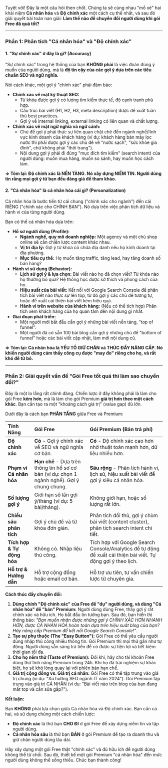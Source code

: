 Tuyệt vời! Đây là một câu hỏi then chốt. Chúng ta sẽ cùng nhau "mổ xẻ" hai khái niệm **Cá nhân hóa** và **Độ chính xác** một cách cụ thể nhất, và sau đó giải quyết bài toán nan giải: **Làm thế nào để chuyển đổi người dùng khi gói Free đã quá tốt?**

---

### Phần 1: Phân tích "Cá nhân hóa" và "Độ chính xác"

#### 1. "Sự chính xác" ở đây là gì? (Accuracy)

"Sự chính xác" trong hệ thống của bạn **KHÔNG phải** là việc đoán đúng ý muốn của người dùng, mà là **độ tin cậy của các gợi ý dựa trên các tiêu chuẩn SEO và ngữ nghĩa.**

Nói cách khác, một gợi ý "chính xác" phải đảm bảo:
*   **Chính xác về mặt kỹ thuật SEO:**
    *   Từ khóa được gợi ý có lượng tìm kiếm thực tế, độ cạnh tranh phù hợp.
    *   Cấu trúc bài viết (H1, H2, H3, meta description) được đề xuất tuân thủ best practices.
    *   Gợi ý về internal linking, external linking có liên quan và chất lượng.
*   **Chính xác về mặt ngữ nghĩa và ngữ cảnh:**
    *   Chủ đề gợi ý phải thực sự liên quan chặt chẽ đến ngành nghề/lĩnh vực kinh doanh của khách hàng (ví dụ: khách hàng bán máy lọc nước thì phải được gợi ý các chủ đề về "nước sạch", "sức khỏe gia đình", chứ không phải "thời trang").
    *   Nội dung gợi ý phải đi đúng "mục đích tìm kiếm" (search intent) của người dùng: muốn mua hàng, muốn so sánh, hay muốn học cách làm.

**=> Tóm lại: Độ chính xác là NỀN TẢNG. Nó xây dựng NIỀM TIN. Người dùng tin rằng mọi gợi ý từ bạn đều đáng giá để tham khảo.**

#### 2. "Cá nhân hóa" là cá nhân hóa cái gì? (Personalization)

Cá nhân hóa là bước tiến từ cái chung ("chính xác cho ngành") đến cái RIÊNG ("chính xác cho CHÍNH BẠN"). Nó dựa trên việc phân tích dữ liệu và hành vi của từng người dùng.

Bạn có thể cá nhân hóa dựa trên:
*   **Hồ sơ người dùng (Profile):**
    *   **Ngành nghề, quy mô doanh nghiệp:** Một agency và một chủ shop online sẽ cần chiến lược content khác nhau.
    *   **Vị trí địa lý:** Gợi ý từ khóa có chứa địa danh nếu họ kinh doanh tại địa phương.
    *   **Mục tiêu cụ thể:** Họ muốn tăng traffic, tăng lead, hay tăng doanh số bán hàng?
*   **Hành vi sử dụng (Behavior):**
    *   **Lịch sử gợi ý & lựa chọn:** Bài viết nào họ đã chọn viết? Từ khóa nào họ thường bỏ qua? Hệ thống học được sở thích và phong cách của họ.
    *   **Hiệu suất của bài viết:** Kết nối với Google Search Console để phân tích bài viết nào *thực sự* lên top, từ đó gợi ý các chủ đề tương tự, hoặc đề xuất cải thiện bài viết kém hiệu quả.
    *   **Hành vi trên website của khách hàng:** (Nếu có thể tích hợp) Phân tích xem khách hàng của họ quan tâm đến nội dung gì nhất.
*   **Giai đoạn phát triển:**
    *   Một người mới bắt đầu cần gợi ý những bài viết nền tảng, "top of funnel".
    *   Một người đã có sẵn 100 bài blog cần gợi ý những chủ đề "bottom of funnel" hoặc các bài viết cập nhật, làm mới nội dung cũ.

**=> Tóm lại: Cá nhân hóa là YẾU TỐ GIỮ CHÂN và THÚC ĐẨY NÂNG CẤP. Nó khiến người dùng cảm thấy công cụ được "may đo" riêng cho họ, và rất khó để từ bỏ.**

---

### Phần 2: Giải quyết vấn đề "Gói Free tốt quá thì làm sao chuyển đổi?"

Đây là một lo lắng rất chính đáng. Chiến lược ở đây không phải là làm cho gói Free **kém hơn**, mà là làm cho gói Premium **giá trị hơn theo một cách khác**. Bạn cần tạo ra một "khoảng cách giá trị" (value gap) đủ lớn.

Dưới đây là cách bạn **PHÂN TẦNG** giữa Free và Premium:

| Tính Năng | Gói Free | Gói Premium (Bản trả phí) |
| :--- | :--- | :--- |
| **Độ chính xác** | **Có** - Gợi ý chính xác về SEO và ngữ nghĩa cơ bản. | **Có** - Độ chính xác cao hơn nhờ thuật toán mạnh hơn, dữ liệu nhiều hơn. |
| **Phạm vi Cá nhân hóa** | **Hạn chế** - Dựa trên thông tin hồ sơ cơ bản (ví dụ: chọn 1 ngành nghề). Gợi ý chung chung. | **Sâu rộng** - Phân tích hành vi, lịch sử, hiệu suất bài viết để gợi ý siêu cá nhân hóa. |
| **Số lượng gợi ý** | Giới hạn số lần gợi ý/tháng (ví dụ: 5 bài/tháng). | Không giới hạn, hoặc số lượng rất lớn. |
| **Chiều sâu phân tích** | Gợi ý chủ đề và từ khóa đơn giản. | Phân tích đối thủ, gợi ý chùm bài viết (content cluster), phân tích search intent chi tiết. |
| **Tích hợp & Tự động hóa** | Không có. Nhập liệu thủ công. | Tích hợp với Google Search Console/Analytics để tự động đề xuất cải thiện bài viết. Tự động gợi ý theo lịch. |
| **Hỗ trợ & Hướng dẫn** | Hỗ trợ cộng đồng hoặc email cơ bản. | Hỗ trợ ưu tiên, tư vấn chiến lược từ chuyên gia. |

**Cách thúc đẩy chuyển đổi:**

1.  **Dùng chính "Độ chính xác" của Free để "dụ" người dùng, và dùng "Cá nhân hóa" để "bán" Premium:** Người dùng dùng Free, thấy gợi ý rất chính xác và hữu ích. Họ bắt đầu tin tưởng bạn. Sau đó, bạn hiển thị thông báo: *"Bạn muốn nhận được những gợi ý CHÍNH XÁC HƠN NHANH HƠN, được CÁ NHÂN HÓA hoàn toàn dựa trên hiệu suất blog của bạn? Hãy nâng cấp Premium để kết nối Google Search Console!"*.
2.  **Tạo sự phụ thuộc (The "Easy Button"):** Gói Free có thể yêu cầu người dùng nhập thủ công nhiều thông tin. Gói Premium thì mọi thứ gần như tự động. Người dùng sẵn sàng trả tiền để có được sự tiện lợi và tiết kiệm thời gian tối đa.
3.  **Cho họ nếm thử (Taste of Premium):** Đôi khi, hãy cho tài khoản Free dùng thử tính năng Premium trong 24h. Khi họ đã trải nghiệm sự khác biệt, họ sẽ khó lòng quay lại với phiên bản hạn chế.
4.  **Giá trị cộng đồng vs. Giá trị cá nhân:** Gói Free có thể tập trung vào giá trị chung (ví dụ: "Xu hướng SEO ngành IT năm 2024"). Gói Premium tập trung vào giá trị CÁ NHÂN (ví dụ: "Bài viết nào trên blog của bạn đang mất top và cần sửa gấp?").

**Kết luận:**

Bạn **KHÔNG** phải lựa chọn giữa Cá nhân hóa và Độ chính xác. Bạn cần cả hai, và sử dụng chúng một cách chiến lược:
*   **Độ chính xác** là thứ bạn **CHO ĐI** ở gói Free để xây dựng niềm tin và tập người dùng.
*   **Cá nhân hóa sâu** là thứ bạn **BÁN** ở gói Premium để tạo ra doanh thu và giữ chân người dùng lâu dài.

Hãy xây dựng một gói Free thật "chính xác" và đủ hữu ích để người dùng không thể từ chối. Sau đó, thiết kế một gói Premium "cá nhân hóa" đến mức người dùng không thể sống thiếu. Chúc bạn thành công!